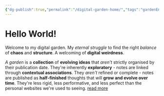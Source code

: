 ```yaml
---
{"dg-publish":true,"permalink":"/digital-garden-home/","tags":"gardenEntry","dgHomeLink":true,"dgPassFrontmatter":false}
---
```


# Hello World!
Welcome to my digital garden. My *eternal struggle* to find the right *balance* of **chaos** and **structure**. A welcoming of **digital weirdness**.

*A garden* is a **collection** of **evolving ideas** that *aren't* strictly organised by their publication date. They're inherently **exploratory** - notes are linked through **contextual associations**. They *aren't* refined or complete - notes are published as **half-finished** thoughts that will **grow and evolve over time**. They're less rigid, less performative, and less perfect than the personal websites we're used to seeing. [read more](https://maggieappleton.com/garden-history)